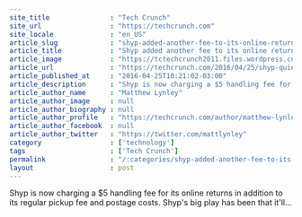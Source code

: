 ```yaml
---
site_title               : "Tech Crunch"
site_url                 : "https://techcrunch.com"
site_locale              : "en_US"
article_slug             : "shyp-added-another-fee-to-its-online-return-shipments"
article_title            : "Shyp added another fee to its online return shipments"
article_image            : "https://tctechcrunch2011.files.wordpress.com/2015/12/screen-shot-2015-12-01-at-11-07-38-am1.png?w=764&h=400&crop=1"
article_url              : "https://techcrunch.com/2016/04/25/shyp-quietly-added-another-fee-to-its-online-return-shipments/"
article_published_at     : "2016-04-25T10:21:02-03:00"
article_description      : "Shyp is now charging a $5 handling fee for its online returns in addition to its regular pickup fee and postage costs. Shyp's big play has been that it'll..."
article_author_name      : "Matthew Lynley"
article_author_image     : null
article_author_biography : null
article_author_profile   : "https://techcrunch.com/author/matthew-lynley/"
article_author_facebook  : null
article_author_twitter   : "https://twitter.com/mattlynley"
category                 : ['technology']
tags                     : ['Tech Crunch']
permalink                : "/:categories/shyp-added-another-fee-to-its-online-return-shipments/"
layout                   : post
---
```


Shyp is now charging a $5 handling fee for its online returns in addition to its regular pickup fee and postage costs. Shyp's big play has been that it'll...

